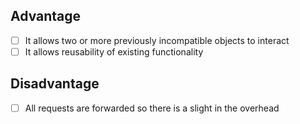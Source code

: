 ## Advantage

- [ ] It allows two or more previously incompatible objects to interact
- [ ] It allows reusability of existing functionality

## Disadvantage
- [ ] All requests are forwarded so there is a slight in the overhead
